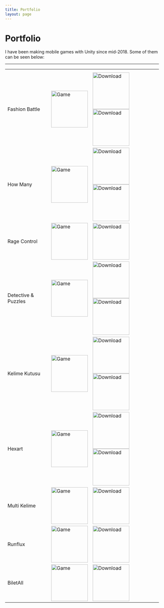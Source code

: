 ```yaml
---
title: Portfolio
layout: page
---
```


# Portfolio

I have been making mobile games with Unity since mid-2018. Some of them can be seen below:

---

<table style="width:100%">
  <tr>
    <th>
    </th>
    <th>
    </th>
    <th>
    </th>
  </tr>


  <tr>
    <td>
      Fashion Battle
    </td>
    <td>
      <img src="../assets/images/portfolio/fashion-battle.png" alt="Game" width="120"/>
    </td>
    <td>
      <a href="https://apps.apple.com/us/app/fashion-battle-dress-to-win/id1560663843" target="_blank"><img src="../assets/images/download_ios.png" alt="Download" width="120"/></a>
      <a href="https://play.google.com/store/apps/details?id=tr.com.apps.fashion.battle" target="_blank"><img src="../assets/images/download_android.png" alt="Download" width="120"/></a>
    </td>
  </tr>


  <tr>
    <td>
      How Many
    </td>
    <td>
      <img src="../assets/images/portfolio/how-many.png" alt="Game" width="120"/>
    </td>
    <td>
      <a href="https://apps.apple.com/us/app/how-many-trivia-game/id1588853290" target="_blank"><img src="../assets/images/download_ios.png" alt="Download" width="120"/></a>
      <a href="https://play.google.com/store/apps/details?id=tr.com.apps.how.many" target="_blank"><img src="../assets/images/download_android.png" alt="Download" width="120"/></a>
    </td>
  </tr>


  <tr>
    <td>
      Rage Control
    </td>
    <td>
      <img src="../assets/images/portfolio/rage-control.png" alt="Game" width="120"/>
    </td>
    <td>
      <a href="https://play.google.com/store/apps/details?id=id.co.superfungames.rage.control" target="_blank"><img src="../assets/images/download_android.png" alt="Download" width="120"/></a>
    </td>
  </tr>


  <tr>
    <td>
    Detective & Puzzles
    </td>
    <td>
    <img src="../assets/images/portfolio/detective.png" alt="Game" width="120"/>
    </td>
    <td>
    <a href="https://apps.apple.com/tr/app/detective-puzzles-mystery/id1497671053" target="_blank"><img src="../assets/images/download_ios.png" alt="Download" width="120"/></a>
    <a href="https://play.google.com/store/apps/details?id=tr.com.apps.detective.puzzle.mystery" target="_blank"><img src="../assets/images/download_android.png" alt="Download" width="120"/></a>
    </td>
  </tr>


  <tr>
    <td>
    Kelime Kutusu
    </td>
    <td>
    <img src="../assets/images/portfolio/kelime-kutusu.png" alt="Game" width="120"/>
    </td>
    <td>
    <a href="https://itunes.apple.com/tr/app/kelimekutusu/id1464130890" target="_blank"><img src="../assets/images/download_ios.png" alt="Download" width="120"/></a>
    <a href="https://play.google.com/store/apps/details?id=tr.com.apps.kk" target="_blank"><img src="../assets/images/download_android.png" alt="Download" width="120"/></a>
    </td>
  </tr>


  <tr>
    <td>
    Hexart
    </td>
    <td>
    <img src="../assets/images/portfolio/hexart.png" alt="Game" width="120"/>
    </td>
    <td>
    <a href="https://itunes.apple.com/tr/app/hexart/id1455322595" target="_blank"><img src="../assets/images/download_ios.png" alt="Download" width="120"/></a>
    <a href="https://play.google.com/store/apps/details?id=tr.com.apps.hexart" target="_blank"><img src="../assets/images/download_android.png" alt="Download" width="120"/></a>
    </td>
  </tr>


  <tr>
    <td>
    Multi Kelime
    </td>
    <td>
    <img src="../assets/images/portfolio/multi-kelime.png" alt="Game" width="120"/>
    </td>
    <td>
    <a href="https://play.google.com/store/apps/details?id=com.bif.multikelime" target="_blank"><img src="../assets/images/download_android.png" alt="Download" width="120"/></a>
    </td>
  </tr>


  <tr>
    <td>
    Runflux
    </td>
    <td>
    <img src="../assets/images/portfolio/runflux.png" alt="Game" width="120"/>
    </td>
    <td>
    <a href="https://itunes.apple.com/us/app/runflux/id1383179327" target="_blank"><img src="../assets/images/download_ios.png" alt="Download" width="120"/></a>
    </td>
  </tr>


  <tr>
    <td>
    BiletAll
    </td>
    <td>
    <img src="../assets/images/portfolio/biletall.png" alt="Game" width="120"/>
    </td>
    <td>
    <a href="https://itunes.apple.com/tr/app//id873069066" target="_blank"><img src="../assets/images/download_ios.png" alt="Download" width="120"/></a>
    </td>
  </tr>


<!--
  <tr>
    <td>
    </td>
    <td>
    </td>
    <td>
    </td>
  </tr>
-->
</table>

<!--
<a href="" target="_blank"><img src="../assets/images/download_android.png" alt="Download" width="120"/></a>
<a href="" target="_blank"><img src="../assets/images/download_ios.png" alt="Download" width="120"/></a>
-->
